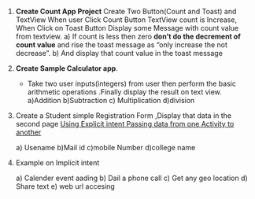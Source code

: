1. **Create Count App Project**
    Create Two Button(Count and Toast) and TextView
    When user Click Count Button TextView count is Increase, When Click on Toast Button Display some Message with count value from textview.
     a) If count is less then zero **don’t do the decrement of count value** and  rise the toast message as “only increase the not decrease”.
    b) And display that count value in the toast message  

2. **Create Sample Calculator app**.
    * Take two user inputs(integers) from user then perform the basic arithmetic operations .Finally display the result on text view.
      a)Addition b)Subtraction c) Multiplication d)division
3.  Create a Student simple Registration Form ,Display that data in the second page [Using Explicit intent Passing data from one Activity to another](https://google-developer-training.github.io/android-developer-fundamentals-course-concepts-v2/unit-1-get-started/lesson-2-activities-and-intents/2-1-c-activities-and-intents/2-1-c-activities-and-intents.html#passingdatabetweenactivities)
    
     a) Usename b)Mail id c)mobile Number d)college name
4. Example on Implicit intent
 
      a) Calender event aading
      b) Dail a phone call
      c) Get any geo location
      d) Share text
      e) web url accesing 
